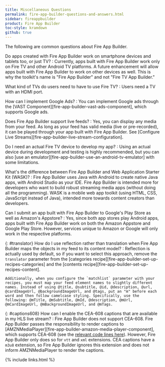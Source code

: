```yaml
---
title: Miscellaneous Questions
permalink: fire-app-builder-questions-and-answers.html
sidebar: fireappbuilder
product: Fire App Builder
toc-style: kramdown
github: true
---
```


The following are common questions about Fire App Builder. 

Do apps created with Fire App Builder work on smartphone devices and tablets too, or just TV?
:   Currently, apps built with Fire App Builder work only on Fire TV and other Android TV platforms. A future enhancement will allow apps built with Fire App Builder to work on other devices as well. This is why the toolkit's name is "Fire App Builder" and not "Fire TV App Builder."

What kind of TVs do users need to have to use Fire TV?
:   Users need a TV with an HDMI port.

How can I implement Google Ads?
:   You can implement Google ads through the [VAST Component][fire-app-builder-vast-ads-component], which supports Google ads.

Does Fire App Builder support live feeds?
:   Yes, you can display any media from your feed. As long as your feed has valid media (live or pre-recorded), it can be played through your app built with Fire App Builder. See [Configure Live Streams][fire-app-builder-live-stream-configuration].

Do I need an actual Fire TV device to develop my app?
:   Using an actual device during development and testing is highly recommended, but you can also [use an emulator][fire-app-builder-use-an-android-tv-emulator] with some limitations.

What's the difference between Fire App Builder and Web Application Starter Kit (WASK)?
:   Fire App Builder uses Java with Android to create native Java apps, with Android Studio as your IDE. Fire App Builder is intended more for developers who want to build robust streaming media apps (without doing all the programming). WASK is a mobile web app toolkit (using HTML, CSS, JavaScript instead of Java), intended more towards content creators than developers.

Can I submit an app built with Fire App Builder to Google's Play Store as well as Amazon's Appstore?
:   Yes, since both app stores play Android apps, apps built with Fire App Builder work on both the Amazon Appstore and Google Play Store. However, services unique to Amazon or Google will only work in the respective platforms.

{: #translator}
How do I use reflection rather than translation when Fire App Builder maps the objects in my feed to its content model?
:   Reflection is actually used by default, so if you want to select this approach, remove the `translator` parameter from the [categories recipe][fire-app-builder-set-up-recipes-categories] and the [contents recipe][fire-app-builder-set-up-recipes-content]. 
    
    Additionally, when you configure the `matchlist` parameter with your recipes, you must map your feed element names to slightly different names. Instead of using @title, @subtitle, @id, @description, @url, @cardImageUrl, @backgroundImageUrl, and @tags, put an "m" before each word and then follow camelcase styling. Specifically, use the following: @mTitle, @mSubtitle, @mId, @description, @mUrl, @mCardImageUrl, @mBackgroundImageUrl, and @mTags.

{: #captions608}
How can I enable the CEA-608 captions that are available in my HLS live stream?
: Fire App Builder does not support CEA-608. Fire App Builder passes the responsibility to render captions to [AMZNMediaPlayer][fire-app-builder-amazon-media-player-component], which supports CEA-608 (see the [relevant code lines here][github-code-reference]). However, Fire App Builder only does so for `vtt` and `xml` extensions. CEA captions have a `m3u8` extension, so Fire App Builder ignores this extension and does not inform AMZNMediaPlayer to render the captions.

[github-code-reference]: https://github.com/amzn/fire-app-builder/blob/master/TVUIComponent/lib/src/main/java/com/amazon/android/uamp/ui/PlaybackActivity.java##L1165-L1175
{% include links.html %}
